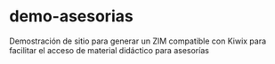 # demo-asesorias
Demostración de sitio para generar un ZIM compatible con Kiwix para facilitar el acceso de material didáctico para asesorías
